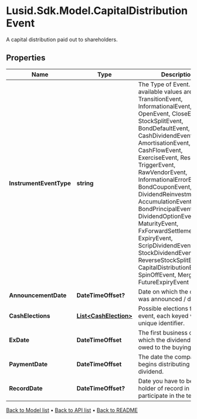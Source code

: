 # Lusid.Sdk.Model.CapitalDistributionEvent
A capital distribution paid out to shareholders.

## Properties

Name | Type | Description | Notes
------------ | ------------- | ------------- | -------------
**InstrumentEventType** | **string** | The Type of Event. The available values are: TransitionEvent, InformationalEvent, OpenEvent, CloseEvent, StockSplitEvent, BondDefaultEvent, CashDividendEvent, AmortisationEvent, CashFlowEvent, ExerciseEvent, ResetEvent, TriggerEvent, RawVendorEvent, InformationalErrorEvent, BondCouponEvent, DividendReinvestmentEvent, AccumulationEvent, BondPrincipalEvent, DividendOptionEvent, MaturityEvent, FxForwardSettlementEvent, ExpiryEvent, ScripDividendEvent, StockDividendEvent, ReverseStockSplitEvent, CapitalDistributionEvent, SpinOffEvent, MergerEvent, FutureExpiryEvent | 
**AnnouncementDate** | **DateTimeOffset?** | Date on which the dividend was announced / declared. | [optional] 
**CashElections** | [**List&lt;CashElection&gt;**](CashElection.md) | Possible elections for this event, each keyed with a unique identifier. | 
**ExDate** | **DateTimeOffset** | The first business day on which the dividend is not owed to the buying party. | 
**PaymentDate** | **DateTimeOffset** | The date the company begins distributing the dividend. | 
**RecordDate** | **DateTimeOffset?** | Date you have to be the holder of record in order to participate in the tender. | [optional] 

[Back to Model list](../README.md#documentation-for-models) &#8226; [Back to API list](../README.md#documentation-for-api-endpoints) &#8226; [Back to README](../README.md)

